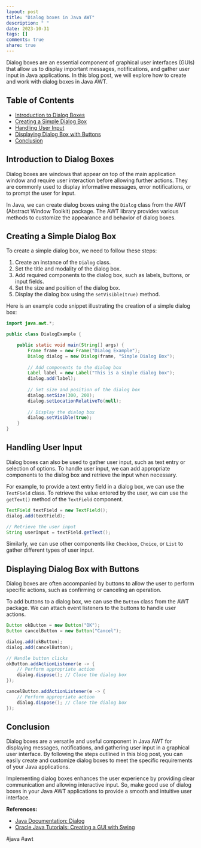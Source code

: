 ```yaml
---
layout: post
title: "Dialog boxes in Java AWT"
description: " "
date: 2023-10-31
tags: []
comments: true
share: true
---
```


Dialog boxes are an essential component of graphical user interfaces (GUIs) that allow us to display important messages, notifications, and gather user input in Java applications. In this blog post, we will explore how to create and work with dialog boxes in Java AWT.

## Table of Contents
- [Introduction to Dialog Boxes](#introduction-to-dialog-boxes)
- [Creating a Simple Dialog Box](#creating-a-simple-dialog-box)
- [Handling User Input](#handling-user-input)
- [Displaying Dialog Box with Buttons](#displaying-dialog-box-with-buttons)
- [Conclusion](#conclusion)

## Introduction to Dialog Boxes

Dialog boxes are windows that appear on top of the main application window and require user interaction before allowing further actions. They are commonly used to display informative messages, error notifications, or to prompt the user for input.

In Java, we can create dialog boxes using the `Dialog` class from the AWT (Abstract Window Toolkit) package. The AWT library provides various methods to customize the appearance and behavior of dialog boxes.

## Creating a Simple Dialog Box

To create a simple dialog box, we need to follow these steps:

1. Create an instance of the `Dialog` class.
2. Set the title and modality of the dialog box.
3. Add required components to the dialog box, such as labels, buttons, or input fields.
4. Set the size and position of the dialog box.
5. Display the dialog box using the `setVisible(true)` method.

Here is an example code snippet illustrating the creation of a simple dialog box:

```java
import java.awt.*;

public class DialogExample {

    public static void main(String[] args) {
        Frame frame = new Frame("Dialog Example");
        Dialog dialog = new Dialog(frame, "Simple Dialog Box");
        
        // Add components to the dialog box
        Label label = new Label("This is a simple dialog box");
        dialog.add(label);
        
        // Set size and position of the dialog box
        dialog.setSize(300, 200);
        dialog.setLocationRelativeTo(null);
        
        // Display the dialog box
        dialog.setVisible(true);
    }
}
```

## Handling User Input

Dialog boxes can also be used to gather user input, such as text entry or selection of options. To handle user input, we can add appropriate components to the dialog box and retrieve the input when necessary.

For example, to provide a text entry field in a dialog box, we can use the `TextField` class. To retrieve the value entered by the user, we can use the `getText()` method of the `TextField` component.

```java
TextField textField = new TextField();
dialog.add(textField);

// Retrieve the user input
String userInput = textField.getText();
```

Similarly, we can use other components like `Checkbox`, `Choice`, or `List` to gather different types of user input.

## Displaying Dialog Box with Buttons

Dialog boxes are often accompanied by buttons to allow the user to perform specific actions, such as confirming or canceling an operation.

To add buttons to a dialog box, we can use the `Button` class from the AWT package. We can attach event listeners to the buttons to handle user actions.

```java
Button okButton = new Button("OK");
Button cancelButton = new Button("Cancel");

dialog.add(okButton);
dialog.add(cancelButton);

// Handle button clicks
okButton.addActionListener(e -> {
    // Perform appropriate action
    dialog.dispose(); // Close the dialog box
});

cancelButton.addActionListener(e -> {
    // Perform appropriate action
    dialog.dispose(); // Close the dialog box
});
```

## Conclusion

Dialog boxes are a versatile and useful component in Java AWT for displaying messages, notifications, and gathering user input in a graphical user interface. By following the steps outlined in this blog post, you can easily create and customize dialog boxes to meet the specific requirements of your Java applications.

Implementing dialog boxes enhances the user experience by providing clear communication and allowing interactive input. So, make good use of dialog boxes in your Java AWT applications to provide a smooth and intuitive user interface.

**References:**
- [Java Documentation: Dialog](https://docs.oracle.com/en/java/javase/14/docs/api/java.desktop/java/awt/Dialog.html)
- [Oracle Java Tutorials: Creating a GUI with Swing](https://docs.oracle.com/javase/tutorial/uiswing/components/dialog.html)

#java #awt